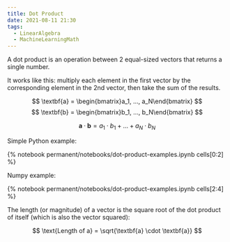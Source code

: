 ```yaml
---
title: Dot Product
date: 2021-08-11 21:30
tags:
  - LinearAlgebra
  - MachineLearningMath
---
```


A dot product is an operation between 2 equal-sized vectors that returns a single number.

It works like this: multiply each element in the first vector by the corresponding element in the 2nd vector, then take the sum of the results.

$$
\textbf{a} = \begin{bmatrix}a_1, ..., a_N\end{bmatrix}
$$
$$
\textbf{b} = \begin{bmatrix}b_1, ..., b_N\end{bmatrix}
$$

$$
\textbf{a} \cdot \textbf{b} = a_1 \cdot b_1 + ... + a_N \cdot b_N
$$

Simple Python example:

{% notebook permanent/notebooks/dot-product-examples.ipynb cells[0:2] %}

Numpy example:

{% notebook permanent/notebooks/dot-product-examples.ipynb cells[2:4] %}

The length (or magnitude) of a vector is the square root of the dot product of itself (which is also the vector squared):

$$
\text{Length of a} = \sqrt{\textbf{a} \cdot \textbf{a}}
$$